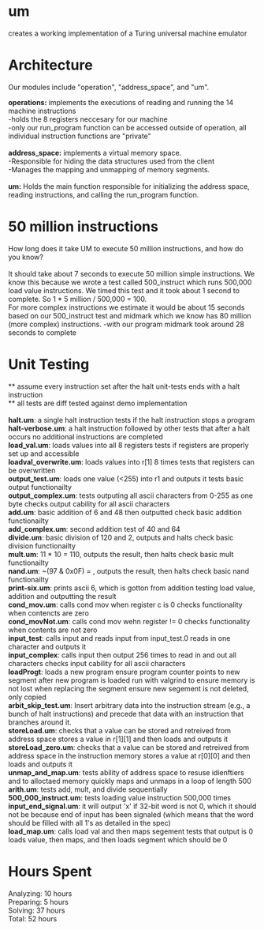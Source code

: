 # um
creates a working implementation of a Turing universal machine emulator

# Architecture
Our modules include "operation", "address_space", and "um". <br />

**operations:** implements the executions of reading and running the 14 machine 
                instructions <br />
        -holds the 8 registers neccesary for our machine <br />
        -only our run_program function can be 
        accessed outside of operation, all individual instruction
        functions are "private"<br />
<br />
**address_space:** implements a virtual memory space. <br />
        -Responsible for hiding the data structures used from the client <br />
        -Manages the mapping and unmapping of memory segments.<br />
<br />
**um:** Holds the main function responsible for initializing the address space, 
        reading instructions, and calling the run_program function.
        
# 50 million instructions
How long does it take UM to execute 50 million instructions, and how do 
you know? 
<br /> <br />
It should take about 7 seconds to execute 50 million simple instructions.
We know this because we wrote a test called 500_instruct which runs 500,000 
load value instructions. We timed this test and it took about 1 second to 
complete. So 1 * 5 million / 500,000 = 100. 
<br />
For more complex instructions we estimate it would be about 15 seconds based 
on our 500_instruct test and midmark which we know has 80 million (more 
complex) instructions.
        -with our program midmark took around 28 seconds to complete

# Unit Testing
   ** assume every instruction set after the halt unit-tests ends with a halt
           instruction 
          <br />
   ** all tests are diff tested against demo implementation
<br /><br />**halt.um**: a single halt instruction
        tests if the halt instruction stops a program
<br />**halt-verbose.um**: a halt instruction followed by other
        tests that after a halt occurs no additional instructions are completed
<br />**load_val.um**: loads values into all 8 registers
        tests if registers are properly set up and accessible
<br />**loadval_overwrite.um**: loads values into r[1] 8 times
        tests that registers can be overwritten
<br />**output_test.um**: loads one value (<255) into r1 and outputs it
        tests basic output functionailty
<br />**output_complex.um**: tests outputing all ascii characters from 0-255 as one byte
        checks output cability for all ascii characters
<br />**add.um**: basic addition of 6 and 48 then outputted
        check basic addition functionailty
<br />**add_complex.um**:
        second addition test of 40 and 64
<br />**divide.um**: basic division of 120 and 2, outputs and halts
    check basic division functionailty
<br />**mult.um**: 11 * 10 = 110, outputs the result, then halts
        check basic mult functionailty
<br />**nand.um**: ~(97 & 0x0F) = , outputs the result, then halts
        check basic nand functionailty
<br />**print-six.um**: prints ascii 6, which is gotton from addition
        testing load value, addition and outputting the result
<br />**cond_mov.um**: calls cond mov when register c is 0
        checks functionality when contencts are zero
<br />**cond_movNot.um**: calls cond mov wehn register != 0
        checks functionality when contents are not zero
<br />**input_test**: calls input and reads input from input_test.0
        reads in one character and outputs it
<br />**input_complex**: calls input then output 256 times to read in and out all
                 characters
        checks input cability for all ascii characters
<br />**loadProgt**: loads a new program 
        ensure program counter points to new segment after new program is 
                loaded run with valgrind to ensure memory is not lost when 
                replacing the segment
        ensure new segement is not deleted, only copied
<br />**arbit_skip_test.um**: Insert arbitrary data into the instruction stream (e.g.,
        a bunch of halt instructions) and precede that data with an 
        instruction that branches around it.
<br />**storeLoad.um**: checks that a value can be stored and retreived from 
                address space
        stores a value in r[1][1] and then loads and outputs it
<br />**storeLoad_zero.um**: checks that a value can be stored and retreived from 
                address space in the instruction memory
        stores a value at r[0][0] and then loads and outputs it
<br />**unmap_and_map.um**: tests ability of address space to resuse idienftiers and
                to alloctaed memory quickly
        maps and unmaps in a loop of length 500
<br />**arith.um**: 
        tests add, mult, and divide sequentially
<br />**500_000_instruct.um**:
        tests loading value instruction 500,000 times
<br />**input_end_signal.um**:
        it will output 'x' if 32-bit word is not 0, which it should
        not be because end of input has been signaled (which means
        that the word should be filled with all 1's as detailed in
        the spec)
<br />**load_map.um**: calls load val and then maps segement
        tests that output is 0 
        loads value, then maps, and then loads
        segment which should be 0


# Hours Spent
Analyzing: 10 hours
<br />Preparing: 5 hours
<br />Solving: 37 hours
<br />Total: 52 hours
